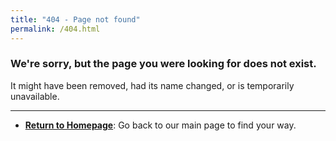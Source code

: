 ```yaml
---
title: "404 - Page not found"
permalink: /404.html
---
```


### We're sorry, but the page you were looking for does not exist.

It might have been removed, had its name changed, or is temporarily unavailable.

---

- **[Return to Homepage](/)**: Go back to our main page to find your way.

